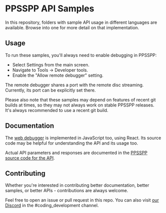PPSSPP API Samples
==================

In this repository, folders with sample API usage in different languages are available.  Browse
into one for more detail on that implementation.


Usage
-----

To run these samples, you'll always need to enable debugging in PPSSPP:

 - Select Settings from the main screen.
 - Navigate to Tools -> Developer tools.
 - Enable the "Allow remote debugger" setting.

The remote debugger shares a port with the remote disc streaming.  Currently, its port can be
explicitly set there.

Please also note that these samples may depend on features of recent git builds at times, so they
may not always work on stable PPSSPP releases.  It's always recommended to use a recent git build.


Documentation
-------------

The [web debugger][] is implemented in JavaScript too, using React.  Its source code may be helpful
for understanding the API and its usage too.

Actual API parameters and responses are documented in the [PPSSPP source code for the API][].


Contributing
------------

Whether you're interested in contributing better documentation, better samples, or better APIs -
contributions are always welcome.

Feel free to open an issue or pull request in this repo.  You can also visit [our Discord][] in
the #coding_development channel.


[web debugger]: https://github.com/unknownbrackets/ppsspp-debugger
[PPSSPP source code for the API]: https://github.com/hrydgard/ppsspp/tree/master/Core/Debugger/WebSocket
[our Discord]: https://discord.gg/5NJB6dD
